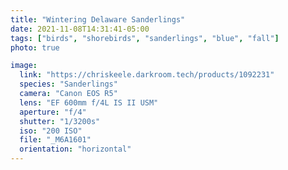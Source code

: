```yaml
---
title: "Wintering Delaware Sanderlings"
date: 2021-11-08T14:31:41-05:00
tags: ["birds", "shorebirds", "sanderlings", "blue", "fall"]
photo: true

image:
  link: "https://chriskeele.darkroom.tech/products/1092231"
  species: "Sanderlings"
  camera: "Canon EOS R5"
  lens: "EF 600mm f/4L IS II USM"
  aperture: "f/4"
  shutter: "1/3200s"
  iso: "200 ISO"
  file: "_M6A1601"
  orientation: "horizontal"
---
```

